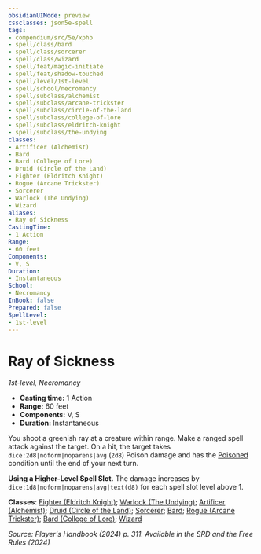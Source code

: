 ```yaml
---
obsidianUIMode: preview
cssclasses: json5e-spell
tags:
- compendium/src/5e/xphb
- spell/class/bard
- spell/class/sorcerer
- spell/class/wizard
- spell/feat/magic-initiate
- spell/feat/shadow-touched
- spell/level/1st-level
- spell/school/necromancy
- spell/subclass/alchemist
- spell/subclass/arcane-trickster
- spell/subclass/circle-of-the-land
- spell/subclass/college-of-lore
- spell/subclass/eldritch-knight
- spell/subclass/the-undying
classes:
- Artificer (Alchemist)
- Bard
- Bard (College of Lore)
- Druid (Circle of the Land)
- Fighter (Eldritch Knight)
- Rogue (Arcane Trickster)
- Sorcerer
- Warlock (The Undying)
- Wizard
aliases:
- Ray of Sickness
CastingTime: 
- 1 Action
Range:
- 60 feet
Components:
- V, S
Duration:
- Instantaneous
School:
- Necromancy
InBook: false
Prepared: false
SpellLevel:
- 1st-level
---
```

# Ray of Sickness
*1st-level, Necromancy*  


- **Casting time:** 1 Action
- **Range:** 60 feet
- **Components:** V, S
- **Duration:** Instantaneous

You shoot a greenish ray at a creature within range. Make a ranged spell attack against the target. On a hit, the target takes `dice:2d8|noform|noparens|avg` (`2d8`) Poison damage and has the [Poisoned](conditions.md#Poisoned) condition until the end of your next turn.

**Using a Higher-Level Spell Slot.** The damage increases by `dice:1d8|noform|noparens|avg|text(d8)` for each spell slot level above 1.

**Classes**: [Fighter (Eldritch Knight)](/3-Mechanics/CLI/lists/list-spells-classes-eldritch-knight-xphb.md "subclass=XPHB;class=XPHB"); [Warlock (The Undying)](/3-Mechanics/CLI/lists/list-spells-classes-the-undying-scag.md "subclass=SCAG;class=XPHB"); [Artificer (Alchemist)](/3-Mechanics/CLI/lists/list-spells-classes-alchemist-tce.md "subclass=TCE;class=TCE"); [Druid (Circle of the Land)](/3-Mechanics/CLI/lists/list-spells-classes-circle-of-the-land-xphb.md "subclass=XPHB;class=XPHB"); [Sorcerer](/3-Mechanics/CLI/lists/list-spells-classes-sorcerer.md); [Bard](/3-Mechanics/CLI/lists/list-spells-classes-bard.md); [Rogue (Arcane Trickster)](/3-Mechanics/CLI/lists/list-spells-classes-arcane-trickster-xphb.md "subclass=XPHB;class=XPHB"); [Bard (College of Lore)](/3-Mechanics/CLI/lists/list-spells-classes-college-of-lore-xphb.md "subclass=XPHB;class=XPHB"); [Wizard](/3-Mechanics/CLI/lists/list-spells-classes-wizard.md)

*Source: Player's Handbook (2024) p. 311. Available in the <span title='Systems Reference Document (5.2)'>SRD</span> and the Free Rules (2024)*